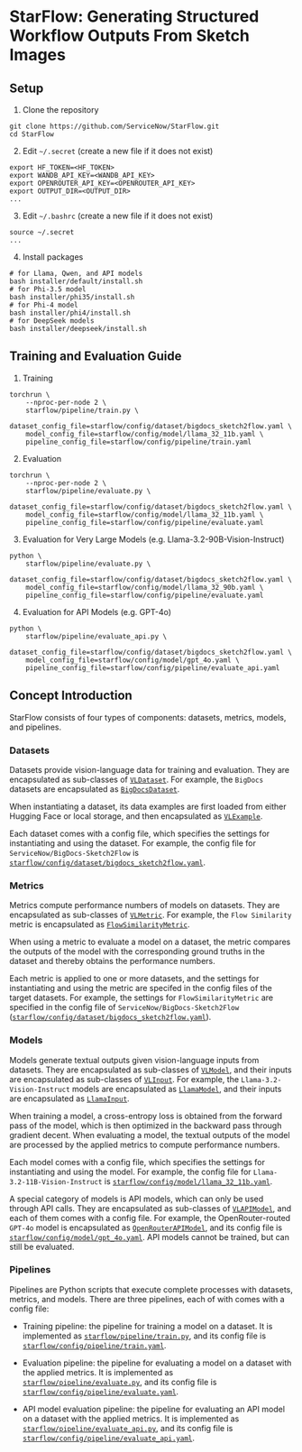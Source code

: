 # StarFlow: Generating Structured Workflow Outputs From Sketch Images

## Setup

1. Clone the repository

```shell
git clone https://github.com/ServiceNow/StarFlow.git
cd StarFlow
```

2. Edit `~/.secret` (create a new file if it does not exist)

```shell
export HF_TOKEN=<HF_TOKEN>
export WANDB_API_KEY=<WANDB_API_KEY>
export OPENROUTER_API_KEY=<OPENROUTER_API_KEY>
export OUTPUT_DIR=<OUTPUT_DIR>
...
```

3. Edit `~/.bashrc` (create a new file if it does not exist)

```shell
source ~/.secret
...
```

4. Install packages

```shell
# for Llama, Qwen, and API models
bash installer/default/install.sh
# for Phi-3.5 model
bash installer/phi35/install.sh
# for Phi-4 model
bash installer/phi4/install.sh
# for DeepSeek models
bash installer/deepseek/install.sh
```

## Training and Evaluation Guide

1. Training

```shell
torchrun \
    --nproc-per-node 2 \
    starflow/pipeline/train.py \
    dataset_config_file=starflow/config/dataset/bigdocs_sketch2flow.yaml \
    model_config_file=starflow/config/model/llama_32_11b.yaml \
    pipeline_config_file=starflow/config/pipeline/train.yaml
```

2. Evaluation

```shell
torchrun \
    --nproc-per-node 2 \
    starflow/pipeline/evaluate.py \
    dataset_config_file=starflow/config/dataset/bigdocs_sketch2flow.yaml \
    model_config_file=starflow/config/model/llama_32_11b.yaml \
    pipeline_config_file=starflow/config/pipeline/evaluate.yaml
```

3. Evaluation for Very Large Models (e.g. Llama-3.2-90B-Vision-Instruct)

```shell
python \
    starflow/pipeline/evaluate.py \
    dataset_config_file=starflow/config/dataset/bigdocs_sketch2flow.yaml \
    model_config_file=starflow/config/model/llama_32_90b.yaml \
    pipeline_config_file=starflow/config/pipeline/evaluate.yaml
```

4. Evaluation for API Models (e.g. GPT-4o)

```shell
python \
    starflow/pipeline/evaluate_api.py \
    dataset_config_file=starflow/config/dataset/bigdocs_sketch2flow.yaml \
    model_config_file=starflow/config/model/gpt_4o.yaml \
    pipeline_config_file=starflow/config/pipeline/evaluate_api.yaml
```

## Concept Introduction

StarFlow consists of four types of components: datasets, metrics, models, and pipelines.

### Datasets

Datasets provide vision-language data for training and evaluation. They are encapsulated as sub-classes of [`VLDataset`](starflow/dataset/vl_dataset.py). For example, the `BigDocs` datasets are encapsulated as [`BigDocsDataset`](starflow/dataset/vl_datasets/bigdocs.py).

When instantiating a dataset, its data examples are first loaded from either Hugging Face or local storage, and then encapsulated as [`VLExample`](starflow/dataset/vl_dataset.py).

Each dataset comes with a config file, which specifies the settings for instantiating and using the dataset. For example, the config file for `ServiceNow/BigDocs-Sketch2Flow` is [`starflow/config/dataset/bigdocs_sketch2flow.yaml`](starflow/config/dataset/bigdocs_sketch2flow.yaml).

### Metrics

Metrics compute performance numbers of models on datasets. They are encapsulated as sub-classes of [`VLMetric`](starflow/dataset/metric/vl_metric.py). For example, the `Flow Similarity` metric is encapsulated as [`FlowSimilarityMetric`](starflow/dataset/metric/vl_metrics/flow_similarity.py).

When using a metric to evaluate a model on a dataset, the metric compares the outputs of the model with the corresponding ground truths in the dataset and thereby obtains the performance numbers.

Each metric is applied to one or more datasets, and the settings for instantiating and using the metric are specifed in the config files of the target datasets. For example, the settings for `FlowSimilarityMetric` are specified in the config file of `ServiceNow/BigDocs-Sketch2Flow` ([`starflow/config/dataset/bigdocs_sketch2flow.yaml`](starflow/config/dataset/bigdocs_sketch2flow.yaml)).

### Models

Models generate textual outputs given vision-language inputs from datasets. They are encapsulated as sub-classes of [`VLModel`](starflow/model/vl_model.py), and their inputs are encapsulated as sub-classes of [`VLInput`](starflow/model/vl_model.py). For example, the `Llama-3.2-Vision-Instruct` models are encapsulated as [`LlamaModel`](starflow/model/vl_models/llama32.py), and their inputs are encapsulated as [`LlamaInput`](starflow/model/vl_models/llama32.py).

When training a model, a cross-entropy loss is obtained from the forward pass of the model, which is then optimized in the backward pass through gradient decent. When evaluating a model, the textual outputs of the model are processed by the applied metrics to compute performance numbers.

Each model comes with a config file, which specifies the settings for instantiating and using the model. For example, the config file for `Llama-3.2-11B-Vision-Instruct` is [`starflow/config/model/llama_32_11b.yaml`](starflow/config/model/llama_32_11b.yaml).

A special category of models is API models, which can only be used through API calls. They are encapsulated as sub-classes of [`VLAPIModel`](starflow/model/vl_api_model.py), and each of them comes with a config file. For example, the OpenRouter-routed `GPT-4o` model is encapsulated as [`OpenRouterAPIModel`](starflow/model/vl_api_models/open_router.py), and its config file is [`starflow/config/model/gpt_4o.yaml`](starflow/config/model/gpt_4o.yaml). API models cannot be trained, but can still be evaluated.

### Pipelines

Pipelines are Python scripts that execute complete processes with datasets, metrics, and models. There are three pipelines, each of with comes with a config file:

- Training pipeline: the pipeline for training a model on a dataset. It is implemented as [`starflow/pipeline/train.py`](starflow/pipeline/train.py), and its config file is [`starflow/config/pipeline/train.yaml`](starflow/config/pipeline/train.yaml).

- Evaluation pipeline: the pipeline for evaluating a model on a dataset with the applied metrics. It is implemented as [`starflow/pipeline/evaluate.py`](starflow/pipeline/evaluate.py), and its config file is [`starflow/config/pipeline/evaluate.yaml`](starflow/config/pipeline/evaluate.yaml).

- API model evaluation pipeline: the pipeline for evaluating an API model on a dataset with the applied metrics. It is implemented as [`starflow/pipeline/evaluate_api.py`](starflow/pipeline/evaluate_api.py), and its config file is [`starflow/config/pipeline/evaluate_api.yaml`](starflow/config/pipeline/evaluate_api.yaml).
